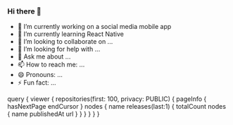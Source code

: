 ### Hi there 👋

- 🔭 I’m currently working on a social media mobile app
- 🌱 I’m currently learning React Native
- 👯 I’m looking to collaborate on ...
- 🤔 I’m looking for help with ...
- 💬 Ask me about ...
- 📫 How to reach me: ...
- 😄 Pronouns: ...
- ⚡ Fun fact: ...


query {
  viewer {
    repositories(first: 100, privacy: PUBLIC) {
      pageInfo {
        hasNextPage
        endCursor
      }
      nodes {
        name
        releases(last:1) {
          totalCount
          nodes {
            name
            publishedAt
            url
          }
        }
      }
    }
  }
}
